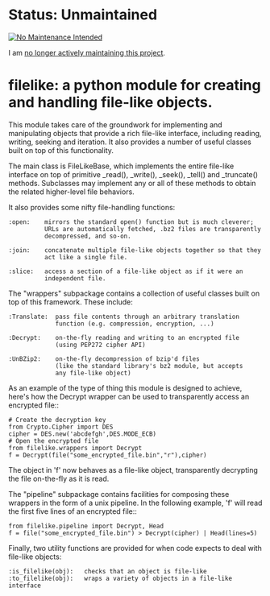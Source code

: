 
Status: Unmaintained
====================

[![No Maintenance Intended](http://unmaintained.tech/badge.svg)](http://unmaintained.tech/)

I am [no longer actively maintaining this project](https://rfk.id.au/blog/entry/archiving-open-source-projects/).


filelike: a python module for creating and handling file-like objects.
======================================================================

This module takes care of the groundwork for implementing and manipulating
objects that provide a rich file-like interface, including reading, writing,
seeking and iteration.  It also provides a number of useful classes built on
top of this functionality.

The main class is FileLikeBase, which implements the entire file-like interface
on top of primitive _read(), _write(), _seek(), _tell() and _truncate() methods.
Subclasses may implement any or all of these methods to obtain the related
higher-level file behaviors.

It also provides some nifty file-handling functions:

    :open:    mirrors the standard open() function but is much cleverer;
              URLs are automatically fetched, .bz2 files are transparently
              decompressed, and so-on.

    :join:    concatenate multiple file-like objects together so that they
              act like a single file.

    :slice:   access a section of a file-like object as if it were an
              independent file.


The "wrappers" subpackage contains a collection of useful classes built on
top of this framework.  These include:
    
    :Translate:  pass file contents through an arbitrary translation
                 function (e.g. compression, encryption, ...)
                  
    :Decrypt:    on-the-fly reading and writing to an encrypted file
                 (using PEP272 cipher API)

    :UnBZip2:    on-the-fly decompression of bzip'd files
                 (like the standard library's bz2 module, but accepts
                 any file-like object)

As an example of the type of thing this module is designed to achieve, here's
how the Decrypt wrapper can be used to transparently access an encrypted
file::
    
    # Create the decryption key
    from Crypto.Cipher import DES
    cipher = DES.new('abcdefgh',DES.MODE_ECB)
    # Open the encrypted file
    from filelike.wrappers import Decrypt
    f = Decrypt(file("some_encrypted_file.bin","r"),cipher)
    
The object in 'f' now behaves as a file-like object, transparently decrypting
the file on-the-fly as it is read.


The "pipeline" subpackage contains facilities for composing these wrappers
in the form of a unix pipeline.  In the following example, 'f' will read the
first five lines of an encrypted file::
    
    from filelike.pipeline import Decrypt, Head
    f = file("some_encrypted_file.bin") > Decrypt(cipher) | Head(lines=5)


Finally, two utility functions are provided for when code expects to deal with
file-like objects:
    
    :is_filelike(obj):   checks that an object is file-like
    :to_filelike(obj):   wraps a variety of objects in a file-like interface

